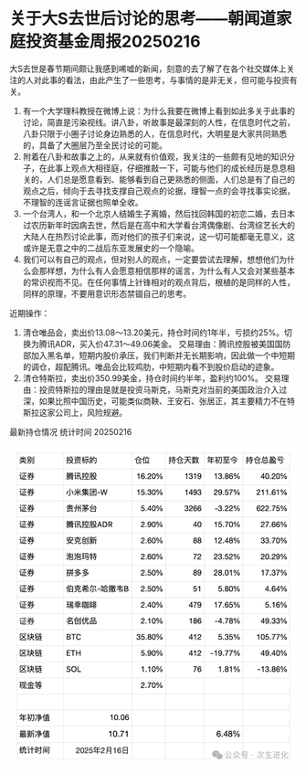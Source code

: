# 

# 关于大S去世后讨论的思考——朝闻道家庭投资基金周报20250216

大S去世是春节期间颇让我感到唏嘘的新闻，刻意的去了解了在各个社交媒体上关注的人对此事的看法，由此产生了一些思考，与事情的是非无关，但可能与投资有关。

1. 有一个大学理科教授在微博上说：为什么我要在微博上看到如此多关于此事的讨论，简直是污染视线。讲八卦，听故事是最深刻的人性，在信息时代之前，八卦只限于小圈子讨论身边熟悉的人，在信息时代，大明星是大家共同熟悉的，具备了大圈层乃至全民讨论的可能。
2. 附着在八卦和故事之上的，从来就有价值观，我关注的一些颇有见地的知识分子，在此事上观点大相径庭，仔细推敲一下，可能与他们的成长经历是息息相关的，人们总是愿意看到、能够看到自己更熟悉的侧面，人们总是有了自己的观点之后，倾向于去寻找支撑自己观点的论据，理智一点的会寻找事实论据，不理智的连谣言证据也照单全收。
3. 一个台湾人，和一个北京人结婚生子离婚，然后找回韩国的初恋二婚，去日本过农历新年时因病去世，然后是在高中和大学看台湾偶像剧、台湾综艺长大的大陆人在热烈讨论此事，而对他们的孩子们来说，这一切可能都毫无意义，这或许是无意之中的二战后东亚发展史的一个隐喻。
4. 我们可以有自己的观点，但对别人的观点，一定要尝试去理解，想想他们为什么会那样想，为什么有人会愿意相信那样的谣言，为什么有人又会对某些基本的常识视而不见。在任何事情上针锋相对的观点背后，根植的是同样的人性，同样的原理，不要用意识形态禁锢自己的思考。

近期操作：

1. 清仓唯品会，卖出价13.08～13.20美元，持仓时间约1年半，亏损约25%。切换为腾讯ADR，买入价47.31～49.06美金。
   交易理由：腾讯控股被美国国防部加入黑名单，短期内股价承压，我们判断并无长期影响，因此做一个中短期的调仓，超配腾讯。唯品会比较鸡肋，中短期内看不到股价启动的迹象。
2. 清仓特斯拉，卖出价350.99美金，持仓时间约半年，盈利约100%。
   交易理由：投资特斯拉的理由是就是投资马斯克，马斯克对当前的美国政治介入过深，如果比照中国历史，可能类似商鞅、王安石、张居正，其主要精力不在特斯拉这家公司上，风险规避。

最新持仓情况 统计时间 20250216

![1739787388822](image/report-2025W7/1739787388822.png)
